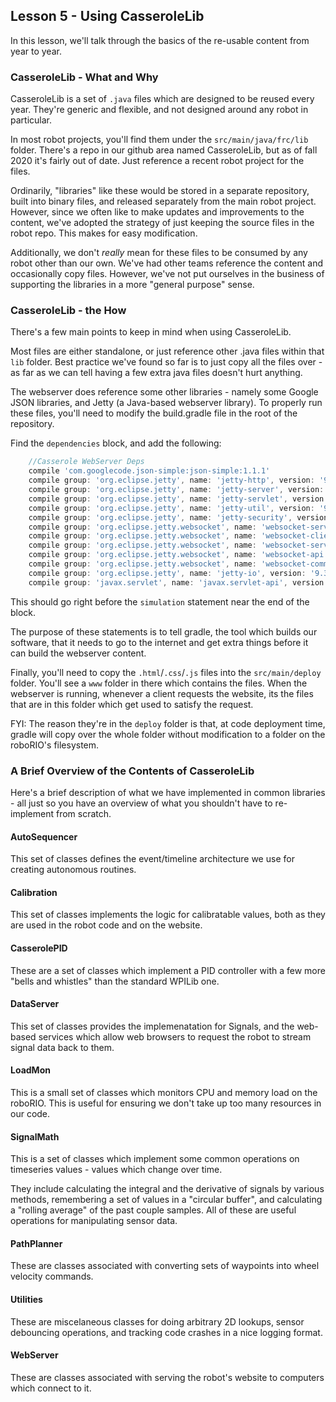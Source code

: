 ## Lesson 5 - Using CasseroleLib

In this lesson, we'll talk through the basics of the re-usable content from year to year.

### CasseroleLib - What and Why

CasseroleLib is a set of `.java` files which are designed to be reused every year. They're generic and flexible, and not designed around any robot in particular.

In most robot projects, you'll find them under the `src/main/java/frc/lib` folder. There's a repo in our github area named CasseroleLib, but as of fall 2020 it's fairly out of date. Just reference a recent robot project for the files.

Ordinarily, "libraries" like these would be stored in a separate repository, built into binary files, and released separately from the main robot project. However, since we often like to make updates and improvements to the content, we've adopted the strategy of just keeping the source files in the robot repo. This makes for easy modification.

Additionally, we don't _really_ mean for these files to be consumed by any robot other than our own. We've had other teams reference the content and occasionally copy files. However, we've not put ourselves in the business of supporting the libraries in a more "general purpose" sense. 

### CasseroleLib - the How

There's a few main points to keep in mind when using CasseroleLib.

Most files are either standalone, or just reference other .java files within that `lib` folder. Best practice we've found so far is to just copy all the files over - as far as we can tell having a few extra java files doesn't hurt anything.

The webserver does reference some other libraries - namely some Google JSON libraries, and Jetty (a Java-based webserver library). To properly run these files, you'll need to modify the build.gradle file in the root of the repository. 

Find the `dependencies` block, and add the following:

```gradle
    //Casserole WebServer Deps
    compile 'com.googlecode.json-simple:json-simple:1.1.1'
    compile group: 'org.eclipse.jetty', name: 'jetty-http', version: '9.3.9.v20160517'
    compile group: 'org.eclipse.jetty', name: 'jetty-server', version: '9.3.9.v20160517'
    compile group: 'org.eclipse.jetty', name: 'jetty-servlet', version: '9.3.9.v20160517'
    compile group: 'org.eclipse.jetty', name: 'jetty-util', version: '9.3.9.v20160517'
    compile group: 'org.eclipse.jetty', name: 'jetty-security', version: '9.3.9.v20160517'
    compile group: 'org.eclipse.jetty.websocket', name: 'websocket-server', version: '9.3.9.v20160517'
    compile group: 'org.eclipse.jetty.websocket', name: 'websocket-client', version: '9.3.9.v20160517'
    compile group: 'org.eclipse.jetty.websocket', name: 'websocket-servlet', version: '9.3.9.v20160517'
    compile group: 'org.eclipse.jetty.websocket', name: 'websocket-api', version: '9.3.9.v20160517'
    compile group: 'org.eclipse.jetty.websocket', name: 'websocket-common', version: '9.3.9.v20160517'
    compile group: 'org.eclipse.jetty', name: 'jetty-io', version: '9.3.9.v20160517'
    compile group: 'javax.servlet', name: 'javax.servlet-api', version: '3.1.0'
```

This should go right before the `simulation` statement near the end of the block.

The purpose of these statements is to tell gradle, the tool which builds our software, that it needs to go to the internet and get extra things before it can build the webserver content.

Finally, you'll need to copy the `.html`/`.css`/`.js` files into the `src/main/deploy` folder. You'll see a `www` folder in there which contains the files. When the webserver is running, whenever a client requests the website, its the files that are in this folder which get used to satisfy the request.

FYI: The reason they're in the `deploy` folder is that, at code deployment time, gradle will copy over the whole folder without modification to a folder on the roboRIO's filesystem.

### A Brief Overview of the Contents of CasseroleLib

Here's a brief description of what we have implemented in common libraries - all just so you have an overview of what you shouldn't have to re-implement from scratch.

#### AutoSequencer

This set of classes defines the event/timeline architecture we use for creating autonomous routines.

#### Calibration

This set of classes implements the logic for calibratable values, both as they are used in the robot code and on the website.

#### CasserolePID

These are a set of classes which implement a PID controller with a few more "bells and whistles" than the standard WPILib one.

#### DataServer

This set of classes provides the implemenatation for Signals, and the web-based services which allow web browsers to request the robot to stream signal data back to them.

#### LoadMon

This is a small set of classes which monitors CPU and memory load on the roboRIO. This is useful for ensuring we don't take up too many resources in our code.

#### SignalMath

This is a set of classes which implement some common operations on timeseries values - values which change over time.

They include calculating the integral and the derivative of signals by various methods, remembering a set of values in a "circular buffer", and calculating a "rolling average" of the past couple samples. All of these are useful operations for manipulating sensor data.

#### PathPlanner

These are classes associated with converting sets of waypoints into wheel velocity commands.

#### Utilities

These are miscelaneous classes for doing arbitrary 2D lookups, sensor debouncing operations, and tracking code crashes in a nice logging format.

#### WebServer

These are classes associated with serving the robot's website to computers which connect to it.
